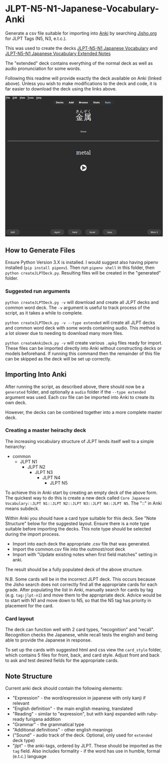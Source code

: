 # JLPT-N5-N1-Japanese-Vocabulary-Anki

Generate a csv file suitable for importing into [Anki](https://apps.ankiweb.net/) by searching [Jisho.org](https://jisho.org/) for JLPT Tags (N5, N3, e.t.c.).

This was used to create the decks [JLPT-N5-N1 Japanese Vocabulary](https://ankiweb.net/shared/info/1550984460) and [JLPT-N5-N1 Japanese Vocabulary Extended Notes](https://ankiweb.net/shared/info/336300824)

The "extended" deck contains everything of the normal deck as well as audio pronunciation for some words.

Following this readme will provide exactly the deck available on Anki (linked above). Unless you wish to make modifications to the deck and code, it is far easier to download the deck using the links above.

![An anki card](example_images/example_anki.png)

## How to Generate Files

Ensure Python Version 3.X is installed. I would suggest also having pipenv installed (`pip install pipenv`). Then run `pipenv shell` in this folder, then `python createJLPTDeck.py`. Resulting files will be created in the "generated" folder.

### Suggested run arguments

`python createJLPTDeck.py -v` will download and create all JLPT decks and common word deck. The `-v` argument is useful to track process of the script, as it takes a while to complete.

`python createJLPTDeck.py -v --type extended` will create all JLPT decks and common word deck with some words containing audio. This method is a lot slower due to needing to download many more files.

`python createAnkiDeck.py -v` will create various `.apkg` files ready for import. These files can be imported directly into Anki without constructing decks or models beforehand. If running this command then the remainder of this file can be skipped as the deck will be set up correctly.

## Importing Into Anki

After running the script, as described above, there should now be a `generated` folder, and optionally a `audio` folder if the `--type extended` argument was used. Each csv file can be imported into Anki to create its own deck. 

However, the decks can be combined together into a more complete master deck.

### Creating a master heirachy deck

The increasing vocabulary structure of JLPT lends itself well to a simple heirarchy:

- common
	- JLPT N1
		- JLPT N2
			- JLPT N3
				- JLPT N4
					- JLPT N5

To achieve this in Anki start by creating an empty deck of the above form. The quickest way to do this is create a new deck called `Core Japanese Vocabulary::JLPT N1::JLPT N2::JLPT N3::JLPT N4::JLPT N5`. The "::" in Anki means subdeck.

Within Anki you should have a card type suitable for this deck. See "Note Structure" below for the suggested layout. Ensure there is a note type suitable before importing the decks. This note type should be selected during the import process.

- Import into each deck the appropriate .csv file that was generated.
- Import the common.csv file into the outmost/root deck
- Import with "Update existing notes when first field matches" setting in anki.

The result should be a fully populated deck of the above structure. 

N.B. Some cards will be in the incorrect JLPT deck. This occurs because the Jisho search does not correctly find all the appropriate cards for each grade. After populating the list in Anki, manually search for cards by tag (e.g. `tag:jlpt-n1`) and move them to the appropriate deck. Advice would be to start with N1 and move down to N5, so that the N5 tag has priority in placement for the card.

### Card layout

The deck can function well with 2 card types, "recognition" and "recall". Recognition checks the Japanese, while recall tests the english and being able to provide the Japanese in response.

To set up the cards with suggested html and css view the `card_style` folder, which contains 5 files for front, back, and card style. Adjust front and back to ask and test desired fields for the appropriate cards.

## Note Structure

Current anki deck should contain the following elements:
- "Expression" - the word/expression in japanese with only kanji if relevant
- "English definition" - the main english meaning, translated
- "Reading" - similar to "expression", but with kanji expanded with ruby-ready furigana addition
- "Grammar" - the grammatical type
- "Additional definitions" - other english meanings
- ("Sound" - audio track of the deck. Optional, only used for `extended` deck type)
- "jlpt" - the anki-tags, ordered by JLPT. These should be imported as the `tag` field. Also includes formality - if the word has use in humble, formal (e.t.c.) language
